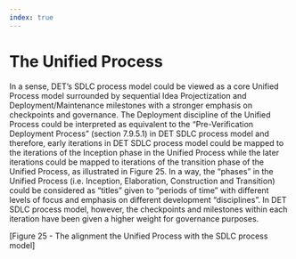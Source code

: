 ```yaml
---
index: true
---
```


#	The Unified Process
In a sense, DET’s SDLC process model could be viewed as a core Unified Process model surrounded by sequential Idea Projectization and Deployment/Maintenance milestones with a stronger emphasis on checkpoints and governance. 
The Deployment discipline of the Unified Process could be interpreted as equivalent to the “Pre-Verification Deployment Process” (section ‎7.9.5.1) in DET SDLC process model and therefore, early iterations in DET SDLC process model could be mapped to the iterations of the Inception phase in the Unified Process while the later iterations could be mapped to iterations of the transition phase of the Unified Process, as illustrated in Figure 25. 
In a way, the “phases” in the Unified Process (i.e. Inception, Elaboration, Construction and Transition) could be considered as “titles” given to “periods of time” with different levels of  focus and emphasis on different development “disciplines”. In DET SDLC process model, however, the checkpoints and milestones within each iteration have been given a higher weight for governance purposes. 

[Figure 25 - The alignment the Unified Process with the SDLC process model]
